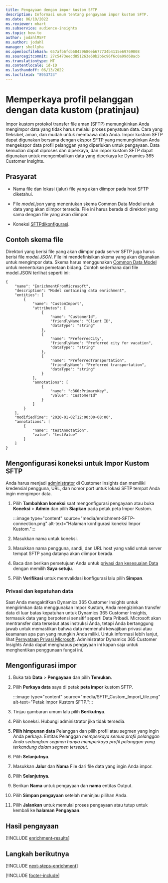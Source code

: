 ```yaml
---
title: Pengayaan dengan impor kustom SFTP
description: Informasi umum tentang pengayaan impor kustom SFTP.
ms.date: 06/10/2022
ms.reviewer: mhart
ms.subservice: audience-insights
ms.topic: how-to
author: jodahlMSFT
ms.author: jodahl
manager: shellyha
ms.openlocfilehash: 657afb6fcb68429680eb677734b4115e69769008
ms.sourcegitcommit: 27c5473eecd851263e60b2b6c96f6c0a99d68acb
ms.translationtype: MT
ms.contentlocale: id-ID
ms.lasthandoff: 06/13/2022
ms.locfileid: "8953723"
---
```

# <a name="enrich-customer-profiles-with-custom-data-preview"></a>Memperkaya profil pelanggan dengan data kustom (pratinjau)

Impor kustom protokol transfer file aman (SFTP) memungkinkan Anda mengimpor data yang tidak harus melalui proses penyatuan data. Cara yang fleksibel, aman, dan mudah untuk membawa data Anda. Impor kustom SFTP dapat digunakan bersama dengan [ekspor SFTP](export-sftp.md) yang memungkinkan Anda mengekspor data profil pelanggan yang diperlukan untuk pengayaan. Data kemudian dapat diproses dan diperkaya, dan impor kustom SFTP dapat digunakan untuk mengembalikan data yang diperkaya ke Dynamics 365 Customer Insights.

## <a name="prerequisites"></a>Prasyarat

- Nama file dan lokasi (jalur) file yang akan diimpor pada host SFTP diketahui.

- File *model.json* yang menentukan skema Common Data Model untuk data yang akan diimpor tersedia. File ini harus berada di direktori yang sama dengan file yang akan diimpor.

- Koneksi [SFTP](connections.md)[dikonfigurasi](#configure-the-connection-for-sftp-custom-import).

## <a name="file-schema-example"></a>Contoh skema file

Direktori yang berisi file yang akan diimpor pada server SFTP juga harus berisi file *model.JSON*. File ini mendefinisikan skema yang akan digunakan untuk mengimpor data. Skema harus menggunakan [Common Data Model](/common-data-model/) untuk menentukan pemetaan bidang. Contoh sederhana dari file model.JSON terlihat seperti ini:

```
{
    "name": "EnrichmentFromMicrosoft",
    "description": "Model containing data enrichment",
    "entities": [
        {
            "name": "CustomImport",
            "attributes": [
                {
                    "name": "CustomerId",
                    "friendlyName": "Client ID",
                    "dataType": "string"
                },
                {
                    "name": "PreferredCity",
                    "friendlyName": "Preferred city for vacation",
                    "dataType": "string"
                },
                {
                    "name": "PreferredTransportation",
                    "friendlyName": "Preferred transportation",
                    "dataType": "string"
                }
            ],
            "annotations": [
                {
                    "name": "c360:PrimaryKey",
                    "value": "CustomerId"
                }
            ]
        }
    ],
    "modifiedTime": "2020-01-02T12:00:00+08:00",
    "annotations": [
        {
            "name": "testAnnotation",
            "value": "testValue"
        }
    ]
}
```

## <a name="configure-the-connection-for-sftp-custom-import"></a>Mengonfigurasi koneksi untuk Impor Kustom SFTP

Anda harus menjadi [administrator](permissions.md#admin) di Customer Insights dan memiliki kredensial pengguna, URL, dan nomor port untuk lokasi SFTP tempat Anda ingin mengimpor data.

1. Pilih **Tambahkan koneksi** saat mengonfigurasi pengayaan atau buka **Koneksi** > **Admin** dan pilih **Siapkan** pada petak peta Impor Kustom.

   :::image type="content" source="media/enrichment-SFTP-connection.png" alt-text="Halaman konfigurasi koneksi Impor Kustom.":::

1. Masukkan nama untuk koneksi.

1. Masukkan nama pengguna, sandi, dan URL host yang valid untuk server tempat SFTP yang datanya akan diimpor berada.

1. Baca dan berikan persetujuan Anda untuk [privasi dan kesesuaian Data](#data-privacy-and-compliance) dengan memilih **Saya setuju**.

1. Pilih **Verifikasi** untuk memvalidasi konfigurasi lalu pilih **Simpan**.

### <a name="data-privacy-and-compliance"></a>Privasi dan kepatuhan data

Saat Anda mengaktifkan Dynamics 365 Customer Insights untuk mengirimkan data menggunakan Impor Kustom, Anda mengizinkan transfer data di luar batas kepatuhan untuk Dynamics 365 Customer Insights, termasuk data yang berpotensi sensitif seperti Data Pribadi. Microsoft akan mentransfer data tersebut atas instruksi Anda, tetapi Anda bertanggung jawab untuk memastikan bahwa data memenuhi kewajiban privasi atau keamanan apa pun yang mungkin Anda miliki. Untuk informasi lebih lanjut, lihat [Pernyataan Privasi Microsoft](https://go.microsoft.com/fwlink/?linkid=396732).
Administrator Dynamics 365 Customer Insights Anda dapat menghapus pengayaan ini kapan saja untuk menghentikan penggunaan fungsi ini.

## <a name="configure-the-import"></a>Mengonfigurasi impor

1. Buka tab **Data** > **Pengayaan** dan pilih **Temukan**.

1. Pilih **Perkaya data** saya di petak **peta impor** kustom SFTP.

   :::image type="content" source="media/SFTP_Custom_Import_tile.png" alt-text="Petak Impor Kustom SFTP.":::

1. Tinjau gambaran umum lalu pilih **Berikutnya**.

1. Pilih koneksi. Hubungi administrator jika tidak tersedia.

1. **Pilih himpunan data** Pelanggan dan pilih profil atau segmen yang ingin Anda perkaya. Entitas Pelanggan *memperkaya semua profil pelanggan Anda sedangkan segmen hanya memperkaya profil pelanggan yang terkandung dalam segmen tersebut*.

1. Pilih **Selanjutnya**.

1. Masukkan **Jalur** dan **Nama** File dari file data yang ingin Anda impor.

1. Pilih **Selanjutnya**.

1. Berikan **Nama** untuk pengayaan dan **nama** entitas Output.

1. Pilih **Simpan pengayaan** setelah meninjau pilihan Anda.

1. Pilih **Jalankan** untuk memulai proses pengayaan atau tutup untuk kembali ke **halaman Pengayaan**.

## <a name="enrichment-results"></a>Hasil pengayaan

[!INCLUDE [enrichment-results](includes/enrichment-results.md)]

## <a name="next-steps"></a>Langkah berikutnya

[!INCLUDE [next-steps-enrichment](includes/next-steps-enrichment.md)]

[!INCLUDE [footer-include](includes/footer-banner.md)]
